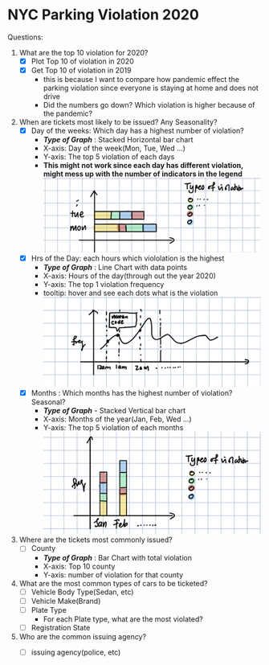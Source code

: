 # NYC Parking Violation 2020 

Questions: 
1. What are the top 10 violation for 2020? 
    - [x] Plot Top 10 of violation in 2020 
    - [x] Get Top 10 of violation in 2019 
        - this is because I want to compare how pandemic effect the parking violation since everyone is staying at home and does not drive
        - Did the numbers go down? Which violation is higher because of the pandemic? 
2. When are tickets most likely to be issued? Any Seasonality?  
    - [x] Day of the weeks: Which day has a highest number of violation? 
        - ***Type of Graph*** : Stacked Horizontal bar chart
        - X-axis: Day of the week(Mon, Tue, Wed ...)
        - Y-axis: The top 5 violation of each days 
        - **This might not work since each day has different violation, might mess up with the number of indicators in the legend**
        ![Day of Weeks Idea](../pictures/day_of_weeks_idea.jpeg)
    - [x] Hrs of the Day: each hours which viololation is the highest
        -  ***Type of Graph*** : Line Chart with data points 
        - X-axis: Hours of the day(through out the year 2020)
        - Y-axis: The top 1 violation frequency 
        - tooltip: hover and see each dots what is the violation
        ![Hrs of the day Idea](../pictures/hrs_of_day_idea.jpeg)
    - [x] Months : Which months has the highest number of violation? Seasonal?
        - ***Type of Graph*** - Stacked Vertical bar chart
        - X-axis: Months of the year(Jan, Feb, Wed ...)
        - Y-axis: The top 5 violation of each months 
        ![Months Idea](../pictures/months_idea.jpeg)
3. Where are the tickets most commonly issued? 
    - [ ] County 
        -  ***Type of Graph*** : Bar Chart with total violation 
        - X-axis: Top 10 county
        - Y-axis: number of violation for that county
4. What are the most common types of cars to be ticketed?
    - [ ] Vehicle Body Type(Sedan, etc)
    - [ ] Vehicle Make(Brand)
    - [ ] Plate Type
        - For each Plate type, what are the most violated? 
    - [ ] Registration State
5. Who are the common issuing agency?
    - [ ] issuing agency(police, etc)


